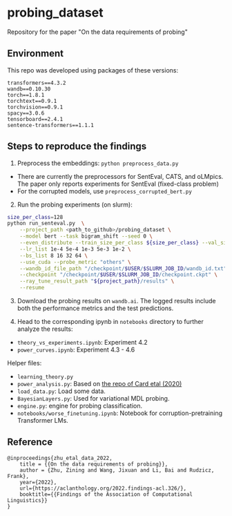 # probing_dataset
Repository for the paper "On the data requirements of probing"


## Environment  
This repo was developed using packages of these versions:  
```
transformers==4.3.2
wandb==0.10.30
torch==1.8.1
torchtext==0.9.1
torchvision==0.9.1
spacy==3.0.6
tensorboard==2.4.1
sentence-transformers==1.1.1
```

## Steps to reproduce the findings
1. Preprocess the embeddings: `python preprocess_data.py`  
- There are currently the preprocessors for SentEval, CATS, and oLMpics. The paper only reports experiments for SentEval (fixed-class problem)  
- For the corrupted models, use `preprocess_corrupted_bert.py`  


2. Run the probing experiments (on slurm): 
```bash
size_per_class=128
python run_senteval.py  \
    --project_path <path_to_github>/probing_dataset \
    --model bert --task bigram_shift --seed 0 \
    --even_distribute --train_size_per_class ${size_per_class} --val_size_per_class ${size_per_class} \
    --lr_list 1e-4 5e-4 1e-3 5e-3 1e-2 \
    --bs_list 8 16 32 64 \
    --use_cuda --probe_metric "others" \
    --wandb_id_file_path "/checkpoint/$USER/$SLURM_JOB_ID/wandb_id.txt" \
    --checkpoint "/checkpoint/$USER/$SLURM_JOB_ID/checkpoint.ckpt" \
    --ray_tune_result_path "${project_path}/results" \
    --resume
```

3. Download the probing results on `wandb.ai`. The logged results include both the performance metrics and the test predictions.  

4. Head to the corresponding ipynb in `notebooks` directory to further analyze the results:  
- `theory_vs_experiments.ipynb`: Experiment 4.2  
- `power_curves.ipynb`: Experiment 4.3 - 4.6    


Helper files:  
- `learning_theory.py`  
- `power_analysis.py`: Based on [the repo of Card etal (2020)](https://github.com/dallascard/NLP-power-analysis/blob/master/notebooks_for_power_calculations/accuracy.ipynb)  
- `load_data.py`: Load some data.  
- `BayesianLayers.py`: Used for variational MDL probing.  
- `engine.py`: engine for probing classification.  
- `notebooks/worse_finetuning.ipynb`: Notebook for corruption-pretraining Transformer LMs.  


## Reference
```
@inproceedings{zhu_etal_data_2022,
    title = {{On the data requirements of probing}},
    author = {Zhu, Zining and Wang, Jixuan and Li, Bai and Rudzicz, Frank},
    year={2022},
    url={https://aclanthology.org/2022.findings-acl.326/},
    booktitle={{Findings of the Association of Computational Linguistics}}
}
```